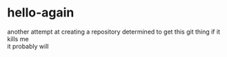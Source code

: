 # hello-again
another attempt at creating a repository
determined to get this git thing if it kills me\
it probably will
